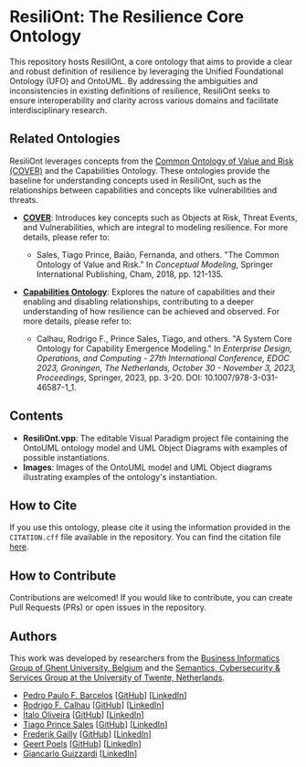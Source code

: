 # ResiliOnt: The Resilience Core Ontology 

This repository hosts ResiliOnt, a core ontology that aims to provide a clear and robust definition of resilience by leveraging the Unified Foundational Ontology (UFO) and OntoUML. By addressing the ambiguities and inconsistencies in existing definitions of resilience, ResiliOnt seeks to ensure interoperability and clarity across various domains and facilitate interdisciplinary research.

## Related Ontologies

ResiliOnt leverages concepts from the [Common Ontology of Value and Risk (COVER)](https://github.com/unibz-core/value-and-risk-ontology) and the Capabilities Ontology. These ontologies provide the baseline for understanding concepts used in ResiliOnt, such as the relationships between capabilities and concepts like vulnerabilities and threats.

- [**COVER**](https://www.academia.edu/download/82803282/the_common_ontology_of_value_and_risk_2018.pdf): Introduces key concepts such as Objects at Risk, Threat Events, and Vulnerabilities, which are integral to modeling resilience. For more details, please refer to:
  - Sales, Tiago Prince, Baião, Fernanda, and others. "The Common Ontology of Value and Risk." In *Conceptual Modeling*, Springer International Publishing, Cham, 2018, pp. 121-135.

- [**Capabilities Ontology**](https://nemo.inf.ufes.br/wp-content/papercite-data/pdf/a_system_core_ontology_for_capability_emergence_modeling_2023.pdf): Explores the nature of capabilities and their enabling and disabling relationships, contributing to a deeper understanding of how resilience can be achieved and observed. For more details, please refer to:
  - Calhau, Rodrigo F., Prince Sales, Tiago, and others. "A System Core Ontology for Capability Emergence Modeling." In *Enterprise Design, Operations, and Computing - 27th International Conference, EDOC 2023, Groningen, The Netherlands, October 30 - November 3, 2023, Proceedings*, Springer, 2023, pp. 3-20. DOI: 10.1007/978-3-031-46587-1_1.

## Contents

- **ResiliOnt.vpp**: The editable Visual Paradigm project file containing the OntoUML ontology model and UML Object Diagrams with examples of possible instantiations.
- **Images**: Images of the OntoUML model and UML Object diagrams illustrating examples of the ontology's instantiation.

## How to Cite

If you use this ontology, please cite it using the information provided in the `CITATION.cff` file available in the repository. You can find the citation file [here](https://github.com/pedropaulofb/resiliont/blob/main/CITATION.cff).

## How to Contribute

Contributions are welcomed! If you would like to contribute, you can create Pull Requests (PRs) or open issues in the repository.

## Authors

This work was developed by researchers from the [Business Informatics Group of Ghent University, Belgium](https://ugent-businessinformatics.github.io/) and the [Semantics, Cybersecurity & Services Group at the University of Twente, Netherlands](https://www.utwente.nl/en/eemcs/scs/).

- [Pedro Paulo F. Barcelos](https://orcid.org/0000-0003-2736-7817) [[GitHub](https://github.com/pedropaulofb)] [[LinkedIn](https://www.linkedin.com/in/pedro-paulo-favato-barcelos/)]
- [Rodrigo F. Calhau](https://orcid.org/0009-0006-6051-2165) [[GitHub](https://github.com/rfcalhau)] [[LinkedIn](https://www.linkedin.com/in/rodrigo-f-calhau-a6663776/)]
- [Ítalo Oliveira](https://orcid.org/0000-0002-2384-3081) [[GitHub](https://github.com/italojsoliveira)] [[LinkedIn](https://www.linkedin.com/in/%C3%ADtalo-oliveira-800923162/)]
- [Tiago Prince Sales](https://orcid.org/0000-0002-5385-5761) [[GitHub](https://github.com/tgoprince)] [[LinkedIn](https://www.linkedin.com/in/tiago-sales/)]
- [Frederik Gailly](https://orcid.org/0000-0003-0481-9745) [[GitHub](https://github.com/fgailly)] [[LinkedIn](https://www.linkedin.com/in/fgailly/)]
- [Geert Poels](https://orcid.org/0000-0001-9247-6150) [[GitHub](https://github.com/geertpoels)] [[LinkedIn](https://www.linkedin.com/in/geert-p-039198287/)]
- [Giancarlo Guizzardi](https://orcid.org/0000-0002-3452-553X) [[LinkedIn](https://www.linkedin.com/in/giancarlo-guizzardi/)]